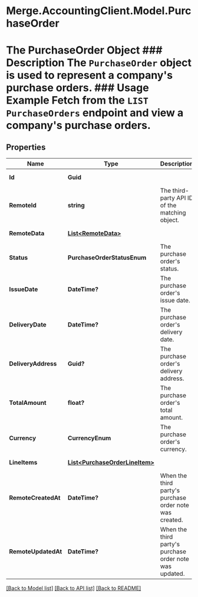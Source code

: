 # Merge.AccountingClient.Model.PurchaseOrder
# The PurchaseOrder Object ### Description The `PurchaseOrder` object is used to represent a company's purchase orders.  ### Usage Example Fetch from the `LIST PurchaseOrders` endpoint and view a company's purchase orders.

## Properties

Name | Type | Description | Notes
------------ | ------------- | ------------- | -------------
**Id** | **Guid** |  | [optional] [readonly] 
**RemoteId** | **string** | The third-party API ID of the matching object. | [optional] 
**RemoteData** | [**List&lt;RemoteData&gt;**](RemoteData.md) |  | [optional] [readonly] 
**Status** | **PurchaseOrderStatusEnum** | The purchase order&#39;s status. | [optional] 
**IssueDate** | **DateTime?** | The purchase order&#39;s issue date. | [optional] 
**DeliveryDate** | **DateTime?** | The purchase order&#39;s delivery date. | [optional] 
**DeliveryAddress** | **Guid?** | The purchase order&#39;s delivery address. | [optional] 
**TotalAmount** | **float?** | The purchase order&#39;s total amount. | [optional] 
**Currency** | **CurrencyEnum** | The purchase order&#39;s currency. | [optional] 
**LineItems** | [**List&lt;PurchaseOrderLineItem&gt;**](PurchaseOrderLineItem.md) |  | [optional] [readonly] 
**RemoteCreatedAt** | **DateTime?** | When the third party&#39;s purchase order note was created. | [optional] 
**RemoteUpdatedAt** | **DateTime?** | When the third party&#39;s purchase order note was updated. | [optional] 

[[Back to Model list]](../README.md#documentation-for-models) [[Back to API list]](../README.md#documentation-for-api-endpoints) [[Back to README]](../README.md)

